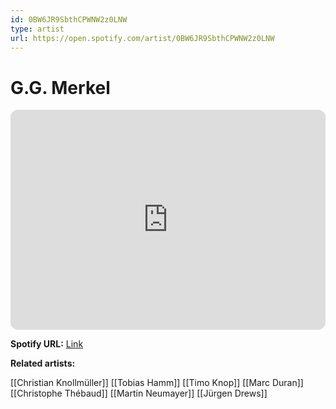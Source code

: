 ```yaml
---
id: 0BW6JR9SbthCPWNW2z0LNW
type: artist
url: https://open.spotify.com/artist/0BW6JR9SbthCPWNW2z0LNW
---
```

# G.G. Merkel

<iframe style="border-radius:12px" src="https://open.spotify.com/embed/artist/0BW6JR9SbthCPWNW2z0LNW" width="100%" height="352" frameBorder="0" allowfullscreen="" allow="autoplay; clipboard-write; encrypted-media; fullscreen; picture-in-picture" loading="lazy"></iframe>

**Spotify URL:** [Link](https://open.spotify.com/artist/0BW6JR9SbthCPWNW2z0LNW)

**Related artists:**

[[Christian Knollmüller]]
[[Tobias Hamm]]
[[Timo Knop]]
[[Marc Duran]]
[[Christophe Thébaud]]
[[Martin Neumayer]]
[[Jürgen Drews]]
